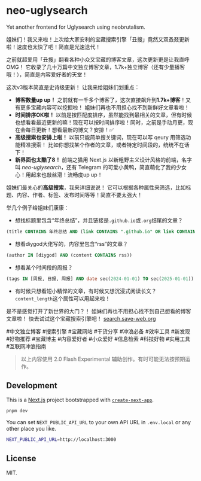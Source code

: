 # neo-uglysearch

Yet another frontend for Uglysearch using neobrutalism.

姐妹们！我又来啦！上次给大家安利的宝藏搜索引擎「丑搜」竟然又双叒叕更新啦！速度也太快了吧！简直是光速迭代！

之前就超爱用「丑搜」翻看各种小众又宝藏的博客文章，这次更新更是让我直呼OMG！ 它收录了几十万篇中文独立博客文章，1.7k+独立博客（还有少量播客哦！），简直是内容爱好者的天堂！

这次v3版本简直是史诗级更新！ 让我来给姐妹们划重点：

*   **博客数量up up！** 之前就有一千多个博客了，这次直接飙升到**1.7k+博客**！又有更多宝藏内容可以挖掘啦！ 姐妹们再也不用担心找不到新鲜好文章看啦！
*   **时间排序OK啦！** 以前是按匹配度排序，虽然能找到最相关的文章，但有时候也想看看最近更新的嘛！现在可以按时间排序啦！同时，之前是手动月更，现在会每日更新！想看最新的博文？安排！✅
*   **高级搜索也安排上啦！** 以前只能简单搜关键词，现在可以写 qeury 用筛选功能精准搜索！ 比如你想找某个作者的文章，或者特定时间段的，统统不在话下！
*   **新界面也太酷了8！** 前端之猫用 Next.js 以新粗野主义设计风格的前端，名字叫 _neo-uglysearch_，还有 Telegram 的可爱小黄鸭，简直萌化了我的少女心！用起来也敲丝滑！流畅度up up！

姐妹们最关心的**高级搜索**，我来详细说说！ 它可以根据各种属性来筛选，比如标题、内容、作者、标签、发布时间等等！简直不要太强大！

举几个例子给姐妹们康康：

*   想找标题里包含“年终总结”，并且链接是`.github.io`或`.org`结尾的文章？
```sql
(title CONTAINS 年终总结 AND (link CONTAINS ".github.io" OR link CONTAINS ".org/"))
```
*   想看diygod大佬写的，内容里包含“rss”的文章？
```sql
(author IN [diygod] AND (content CONTAINS rss))
```
*   想看某个时间段的周报？ 
```sql
(tags IN [周报, 日报, 周报] AND date sec(2024-01-01) TO sec(2025-01-01))
```
* 有时候只想看短小精悍的文章，有时候又想沉浸式阅读长文？ `content_length`这个属性可以用起来啦！


是不是感觉打开了新世界的大门？！ 姐妹们再也不用担心找不到自己想看的博客文章啦！ 快去试试这个宝藏搜索引擎吧！ [search.save-web.org](search.save-web.org)

#中文独立博客 #搜索引擎 #宝藏网站 #干货分享 #冲浪必备 #效率工具 #新发现 #好物推荐 #宝藏博主 #内容爱好者 #小众爱好 #信息检索 #科技好物 #实用工具 #互联网冲浪指南

> 以上内容使用 2.0 Flash Experimental 辅助创作。有时可能无法按预期运作。


## Development

This is a [Next.js](https://nextjs.org) project bootstrapped with [`create-next-app`](https://nextjs.org/docs/app/api-reference/cli/create-next-app).

```bash
pnpm dev
```

You can set `NEXT_PUBLIC_API_URL` to your own API URL in `.env.local` or any other place you like.

```bash
NEXT_PUBLIC_API_URL=http://localhost:3000
```

## License

MIT.
